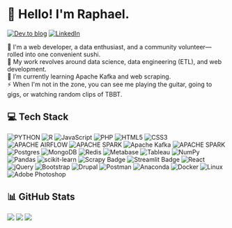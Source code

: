 
#  👋 Hello! I'm Raphael.

[![Dev.to blog](https://img.shields.io/badge/dev.to-0A0A0A?style=for-the-badge&logo=dev.to&logoColor=white)](https://dev.to/ralphgutz) [![LinkedIn](https://img.shields.io/badge/linkedin-%230077B5.svg?style=for-the-badge&logo=linkedin&logoColor=white)](https://www.linkedin.com/in/raphaelegutierrez/)


💫 I'm a web developer, a data enthusiast, and a community volunteer—rolled into one convenient sushi. <br>
🔭 My work revolves around data science, data engineering (ETL), and web development. <br>
🌱 I’m currently learning Apache Kafka and web scraping. <br>
⚡ When I'm not in the zone, you can see me playing the guitar, going to gigs, or watching random clips of TBBT.


## 💻 Tech Stack
	
![PYTHON](https://img.shields.io/badge/Python-3776AB?style=for-the-badge&logo=python&logoColor=white) ![R](https://img.shields.io/badge/r-%23276DC3.svg?style=for-the-badge&logo=r&logoColor=white) ![JavaScript](https://img.shields.io/badge/javascript-%23323330.svg?style=for-the-badge&logo=javascript&logoColor=%23F7DF1E) ![PHP](https://img.shields.io/badge/PHP-%23316192?style=for-the-badge&logo=php&logoColor=white)  ![HTML5](https://img.shields.io/badge/html5-%23E34F26?style=for-the-badge&logo=html5&logoColor=white)  ![CSS3](https://img.shields.io/badge/css3-%231572B6?style=for-the-badge&logo=css3&logoColor=white) ![APACHE AIRFLOW](https://img.shields.io/badge/Apache%20Airflow-017CEF?style=for-the-badge&logo=apacheairflow&logoColor=white) ![APACHE SPARK](https://img.shields.io/badge/Apache%20Spark-gray?style=for-the-badge&logo=apachespark&logoColor=DB571B) ![Apache Kafka](https://img.shields.io/badge/Apache%20Kafka-000?style=for-the-badge&logo=apachekafka) ![APACHE SPARK](https://img.shields.io/badge/MySQL-005C84?style=for-the-badge&logo=mysql&logoColor=white) ![Postgres](https://img.shields.io/badge/postgres-316192?style=for-the-badge&logo=postgresql&logoColor=white) ![MongoDB](https://img.shields.io/badge/MongoDB-%234ea94b?style=for-the-badge&logo=mongodb&logoColor=white) ![Redis](https://img.shields.io/badge/redis-%23DD0031?style=for-the-badge&logo=redis&logoColor=white) ![Metabase](https://img.shields.io/badge/metabase-3489D5?style=for-the-badge&logo=metabase&logoColor=white) ![Tableau](https://img.shields.io/badge/Tableau-E97627?style=for-the-badge&logo=Tableau&logoColor=white) ![NumPy](https://img.shields.io/badge/numpy-%23013243.svg?style=for-the-badge&logo=numpy&logoColor=white) ![Pandas](https://img.shields.io/badge/pandas-%23150458.svg?style=for-the-badge&logo=pandas&logoColor=white) ![scikit-learn](https://img.shields.io/badge/scikit--learn-%23F7931E.svg?style=for-the-badge&logo=scikit-learn&logoColor=white) ![Scrapy Badge](https://img.shields.io/badge/Scrapy-60A839?logo=scrapy&logoColor=fff&style=for-the-badge) ![Streamlit Badge](https://img.shields.io/badge/Streamlit-FF4B4B?logo=streamlit&logoColor=fff&style=for-the-badge)  ![React](https://img.shields.io/badge/react-%2320232a.svg?style=for-the-badge&logo=react&logoColor=%2361DAFB) ![jQuery](https://img.shields.io/badge/jquery-%230769AD.svg?style=for-the-badge&logo=jquery&logoColor=white) ![Bootstrap](https://img.shields.io/badge/bootstrap-%238511FA.svg?style=for-the-badge&logo=bootstrap&logoColor=white)  ![Drupal](https://img.shields.io/badge/drupal-%230678BE.svg?style=for-the-badge&logo=drupal&logoColor=white) ![Postman](https://img.shields.io/badge/Postman-FF6C37?style=for-the-badge&logo=postman&logoColor=white) ![Anaconda](https://img.shields.io/badge/Anaconda-%2344A833.svg?style=for-the-badge&logo=anaconda&logoColor=white) ![Docker](https://img.shields.io/badge/docker-%230db7ed.svg?style=for-the-badge&logo=docker&logoColor=white) ![Linux](https://img.shields.io/badge/Linux-FCC624?style=for-the-badge&logo=linux&logoColor=black) ![Adobe Photoshop](https://img.shields.io/badge/adobe%20photoshop-%2331A8FF.svg?style=for-the-badge&logo=adobe%20photoshop&logoColor=white)


## 📊 GitHub Stats
![](https://github-readme-stats.vercel.app/api?username=ralphgutz&theme=dark&hide_border=false&include_all_commits=true&count_private=true)
![](https://github-readme-streak-stats.herokuapp.com/?user=ralphgutz&theme=dark&hide_border=false)
![](https://github-readme-stats.vercel.app/api/top-langs/?username=ralphgutz&theme=dark&hide_border=false&include_all_commits=true&count_private=true&layout=compact)


<!-- Proudly created with GPRM ( https://gprm.itsvg.in ) -->
